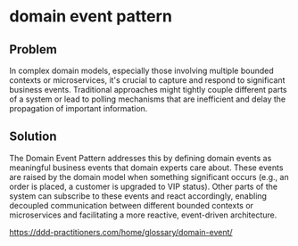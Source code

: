 # domain event pattern

## Problem

In complex domain models, especially those involving multiple bounded contexts or microservices, it's crucial to capture and respond to significant business events. Traditional approaches might tightly couple different parts of a system or lead to polling mechanisms that are inefficient and delay the propagation of important information.

## Solution

The Domain Event Pattern addresses this by defining domain events as meaningful business events that domain experts care about. These events are raised by the domain model when something significant occurs (e.g., an order is placed, a customer is upgraded to VIP status). Other parts of the system can subscribe to these events and react accordingly, enabling decoupled communication between different bounded contexts or microservices and facilitating a more reactive, event-driven architecture.

https://ddd-practitioners.com/home/glossary/domain-event/  
